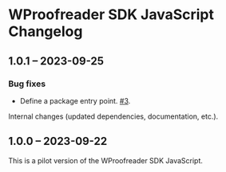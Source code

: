 # WProofreader SDK JavaScript Changelog

## 1.0.1 – 2023-09-25

### Bug fixes

* Define a package entry point. [#3](https://github.com/WebSpellChecker/wproofreader-sdk-js/issues/3).

Internal changes (updated dependencies, documentation, etc.).

## 1.0.0 – 2023-09-22

This is a pilot version of the WProofreader SDK JavaScript.
